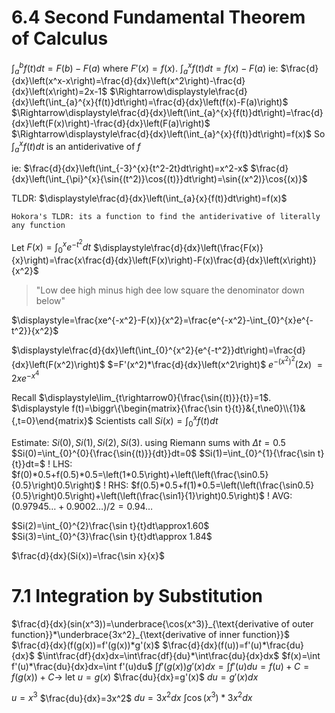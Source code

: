 # 6.4 Second Fundamental Theorem of Calculus
$\displaystyle \int_{a}^{b}{f(t)}dt=F(b)-F(a)$ where $F'(x)=f(x)$.
$\displaystyle\int_{a}^{x}{f(t)}dt=f(x)-F(a)$
ie: $\frac{d}{dx}\left(x^x-x\right)=\frac{d}{dx}\left(x^2\right)-\frac{d}{dx}\left(x\right)=2x-1$
$\Rightarrow\displaystyle\frac{d}{dx}\left(\int_{a}^{x}{f(t)}dt\right)=\frac{d}{dx}\left(f(x)-F(a)\right)$
$\Rightarrow\displaystyle\frac{d}{dx}\left(\int_{a}^{x}{f(t)}dt\right)=\frac{d}{dx}\left(F(x)\right)-\frac{d}{dx}\left(F(a)\right)$
$\Rightarrow\displaystyle\frac{d}{dx}\left(\int_{a}^{x}{f(t)}dt\right)=f(x)$
So $\displaystyle\int_{a}^{x}{f(t)}dt$ is an antiderivative of $f$

ie: $\frac{d}{dx}\left(\int_{-3}^{x}{t^2-2t}dt\right)=x^2-x$
$\frac{d}{dx}\left(\int_{\pi}^{x}{\sin{(t^2)}\cos{(t)}}dt\right)=\sin{(x^2)}\cos{(x)}$

TLDR: $\displaystyle\frac{d}{dx}\left(\int_{a}{x}{f(t)}dt\right)=f(x)$

`Hokora's TLDR: its a function to find the antiderivative of literally any function`

Let $\displaystyle F(x)=\int_{0}^{x}{e^{-t^2}}dt$
$\displaystyle\frac{d}{dx}\left(\frac{F(x)}{x}\right)=\frac{x\frac{d}{dx}\left(F(x)\right)-F(x)\frac{d}{dx}\left(x\right)}{x^2}$

> "Low dee high minus high dee low
> square the denominator down below"

$\displaystyle=\frac{xe^{-x^2}-F(x)}{x^2}=\frac{e^{-x^2}-\int_{0}^{x}e^{-t^2}}{x^2}$


$\displaystyle\frac{d}{dx}\left(\int_{0}^{x^2}{e^{-t^2}}dt\right)=\frac{d}{dx}\left(F(x^2)\right)$
$=F'(x^2)*\frac{d}{dx}\left(x^2\right)$
$\displaystyle e^{-(x^2)^2}(2x)$
$=2xe^{-x^4}$


Recall $\displaystyle\lim_{t\rightarrow0}{\frac{\sin{(t)}}{t}}=1$.
$\displaystyle f(t)=\biggr\{\begin{matrix}{\frac{\sin t}{t}}&{,t\ne0}\\{1}&{,t=0}\end{matrix}$
Scientists call
$Si(x)=\int_{0}^{x}{f(t)}dt$



Estimate: $Si(0),Si(1),Si(2),Si(3)$. using Riemann sums with $\Delta t=0.5$
$Si(0)=\int_{0}^{0}{\frac{\sin{(t)}}{dt}}dt=0$
$Si(1)=\int_{0}^{1}{\frac{\sin t}{t}}dt=$
! LHS: $f(0)*0.5+f(0.5)*0.5=\left(1*0.5\right)+\left(\left(\frac{\sin0.5}{0.5}\right)0.5\right)$
! RHS: $f(0.5)*0.5+f(1)*0.5=\left(\left(\frac{\sin0.5}{0.5}\right)0.5\right)+\left(\left(\frac{\sin1}{1}\right)0.5\right)$
! AVG: $(0.97945\dots+0.9002\dots)/2=0.94\dots$

$Si(2)=\int_{0}^{2}\frac{\sin t}{t}dt\approx1.60$
$Si(3)=\int_{0}^{3}\frac{\sin t}{t}dt\approx 1.84$

$\frac{d}{dx}(Si(x))=\frac{\sin x}{x}$



# 7.1 Integration by Substitution
$\frac{d}{dx}(sin(x^3))=\underbrace{\cos(x^3)}_{\text{derivative of outer function}}*\underbrace{3x^2}_{\text{derivative of inner function}}$
$\frac{d}{dx}(f(g(x))=f'(g(x))*g'(x)$
$\frac{d}{dx}(f(u))=f'(u)*\frac{du}{dx}$
$\int\frac{df}{dx}dx=\int\frac{df}{du}*\int\frac{du}{dx}dx$
$f(x)=\int f'(u)*\frac{du}{dx}dx=\int f'(u)du$
$\int f'(g(x))g'(x)dx=\int f'(u)du=f(u)+C=f(g(x))+C\rightarrow$
let $u=g(x)$
$\frac{du}{dx}=g'(x)$
$du=g'(x)dx$



$u=x^3$
$\frac{du}{dx}=3x^2$
$du=3x^2dx$
$\int\cos(x^3)*3x^2dx$
